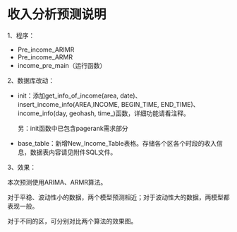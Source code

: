 # 收入分析预测说明

1、程序：

+ Pre_income_ARIMR
+ Pre_income_ARMR
+ income_pre_main（运行函数）

2、数据库改动：

+ init：添加get_info_of_income(area, date)、insert_income_info(AREA,INCOME, BEGIN_TIME, END_TIME)、income_info(day, geohash, time_)函数，详细功能请看注释。

  另：init函数中已包含pagerank需求部分

+ base_table：新增New_Income_Table表格。存储各个区各个时段的收入信息，数据表内容请见附件SQL文件。

3、效果：

本次预测使用ARIMA、ARMR算法。

对于平稳、波动性小的数据，两个模型预测相近；对于波动性大的数据，两模型都表现一般。

对于不同的区，可分别对比两个算法的效果图。